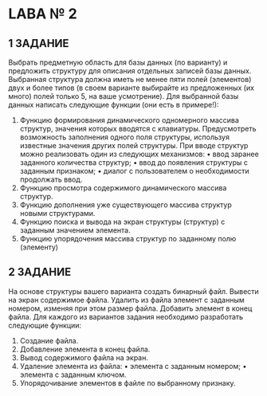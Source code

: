 # LABA № 2 #

## 1 ЗАДАНИЕ ##
Выбрать предметную область для базы данных (по варианту) и предложить
структуру для описания отдельных записей базы данных. Выбранная структура должна иметь не
менее пяти полей (элементов) двух и более типов (в своем варианте
выбирайте из предложенных (их много) полей только 5, на ваше
усмотрение). Для выбранной базы данных написать следующие функции (они есть в
примере!):
1. Функцию формирования динамического одномерного массива структур, значения которых
вводятся с клавиатуры. Предусмотреть возможность заполнения одного поля структуры,
используя известные значения других полей структуры. При вводе структур можно реализовать
один из следующих механизмов:
• ввод заранее заданного количества структур;
• ввод до появления структуры с заданным признаком;
• диалог с пользователем о необходимости продолжать ввод.
2. Функцию просмотра содержимого динамического массива структур.
3. Функцию дополнения уже существующего массива структур новыми структурами.
4. Функцию поиска и вывода на экран структуры (структур) с заданным значением элемента.
5. Функцию упорядочения массива структур по заданному полю (элементу)

## 2 ЗАДАНИЕ  ##
На основе структуры вашего варианта создать бинарный файл. Вывести на экран
содержимое файла. Удалить из файла элемент с заданным номером, изменяя при этом размер
файла. Добавить элемент в конец файла.
Для каждого из вариантов задания необходимо разработать следующие функции:
1. Создание файла.
2. Добавление элемента в конец файла.
3. Вывод содержимого файла на экран.
4. Удаление элемента из файла:
• элемента с заданным номером;
• элемента с заданным ключом.
5. Упорядочивание элементов в файле по выбранному признаку.

